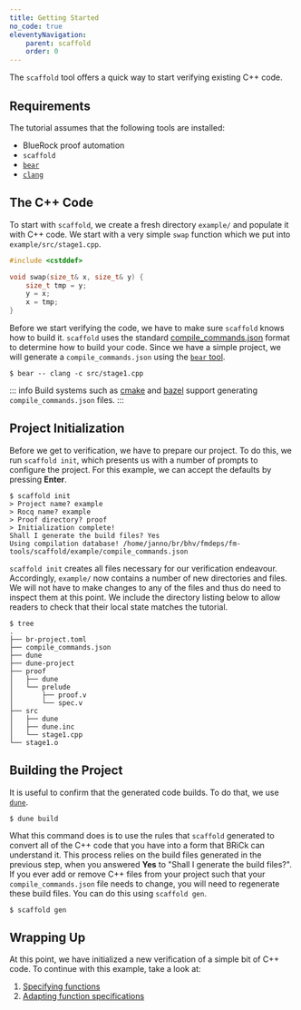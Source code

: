 ```yaml
---
title: Getting Started
no_code: true
eleventyNavigation:
    parent: scaffold
    order: 0
---
```


The `scaffold` tool offers a quick way to start verifying existing C++ code.

## Requirements

The tutorial assumes that the following tools are installed:

* BlueRock proof automation
* `scaffold`
* [`bear`](https://github.com/rizsotto/Bear)
* [`clang`](https://clang.llvm.org/)

## The C++ Code

To start with `scaffold`, we create a fresh directory `example/` and populate it with C++
code. We start with a very simple `swap` function which we put into `example/src/stage1.cpp`.

```cpp
#include <cstddef>

void swap(size_t& x, size_t& y) {
    size_t tmp = y;
    y = x;
    x = tmp;
}
```

Before we start verifying the code, we have to make sure `scaffold` knows how to
build it. `scaffold` uses the standard
[compile_commands.json](https://clang.llvm.org/docs/JSONCompilationDatabase.html)
format to determine how to build your code. Since we have a simple project, we will generate a `compile_commands.json` using the [`bear` tool](https://github.com/rizsotto/Bear).

```shell
$ bear -- clang -c src/stage1.cpp
```

::: info
Build systems such as [cmake](https://cmake.org/cmake/help/latest/variable/CMAKE_EXPORT_COMPILE_COMMANDS.html) and [bazel](https://github.com/kiron1/bazel-compile-commands) support generating `compile_commands.json` files.
:::

## Project Initialization

Before we get to verification, we have to prepare our project.
To do this, we run `scaffold init`, which presents us with a number of prompts to configure the project. For this example, we can accept the defaults by pressing **Enter**.

```shell
$ scaffold init
> Project name? example
> Rocq name? example
> Proof directory? proof
> Initialization complete!
Shall I generate the build files? Yes
Using compilation database! /home/janno/br/bhv/fmdeps/fm-tools/scaffold/example/compile_commands.json
```

`scaffold init` creates all files necessary for our verification endeavour.
Accordingly, `example/` now contains a number of new directories and files. We
will not have to make changes to any of the files and thus do need to inspect
them at this point. We include the directory listing below to allow readers to
check that their local state matches the tutorial.

```shell
$ tree
.
├── br-project.toml
├── compile_commands.json
├── dune
├── dune-project
├── proof
│   ├── dune
│   └── prelude
│       ├── proof.v
│       └── spec.v
├── src
│   ├── dune
│   ├── dune.inc
│   └── stage1.cpp
└── stage1.o
```

## Building the Project

It is useful to confirm that the generated code builds. To do that, we use [`dune`](https://dune.build/).

```shell
$ dune build
```

What this command does is to use the rules that `scaffold` generated to convert all of the C++ code that you have into a form that BRiCk can understand it.
This process relies on the build files generated in the previous step, when you answered **Yes** to "Shall I generate the build files?".
If you ever add or remove C++ files from your project such that your `compile_commands.json` file needs to change, you will need to regenerate these build files.
You can do this using `scaffold gen`.

```shell
$ scaffold gen
```

## Wrapping Up

At this point, we have initialized a new verification of a simple bit of C++ code.
To continue with this example, take a look at:

1. [Specifying functions](default-specs.md)
2. [Adapting function specifications](by_hand.md)

